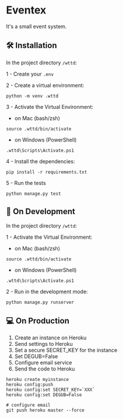 # Eventex

It's a small event system.

## 🛠️ Installation

In the project directory `/wttd`:

1 - Create your `.env`

2 - Create a virtual environment:
```
python -m venv .wttd
```

3 - Activate the Virtual Environment:

- on Mac (bash/zsh)
```
source .wttd/bin/activate
```

- on Windows (PowerShell)
```
.wttd\Scripts\Activate.ps1
```

4 - Install the dependencies:
```
pip install -r requirements.txt
```

5 - Run the tests
```
python manage.py test
```

## 🌱 On Development

In the project directory `/wttd`:

1 - Activate the Virtual Environment:

- on Mac (bash/zsh)
```
source .wttd/bin/activate
```

- on Windows (PowerShell)
```
.wttd\Scripts\Activate.ps1
```

2 - Run in the development mode:
```
python manage.py runserver
```


## 💻 On Production

1. Create an instance on Heroku
2. Send settings to Heroku
3. Set a secure SECRET_KEY for the instance
4. Set DEGUB=False
5. Configure email service
6. Send the code to Heroku


```console
heroku create myinstance
heroku config:push
heroku config:set SECRET_KEY=`XXX`
heroku config:set DEGUB=False

# configure email
git push heroku master --force
```